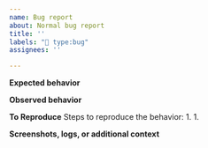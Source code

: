 ```yaml
---
name: Bug report
about: Normal bug report
title: ''
labels: "🐛 type:bug"
assignees: ''

---
```


**Expected behavior**



**Observed behavior**



**To Reproduce**
Steps to reproduce the behavior:
1.
1.

**Screenshots, logs, or additional context**